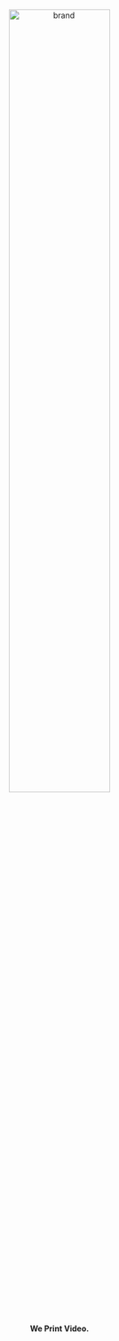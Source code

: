 <div align="center">
  </br>
  </br>
  <img src="https://cdn.infiniteobjects.com/brand/brand.png" alt="brand"  width="60%">
  </br>
  </br>
  <b>We Print Video.</b>
  </br>
  </br>
</div>
